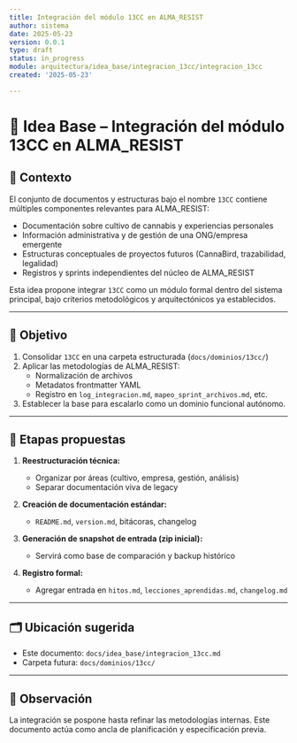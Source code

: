 ```yaml
---
title: Integración del módulo 13CC en ALMA_RESIST
author: sistema
date: 2025-05-23
version: 0.0.1
type: draft
status: in_progress
module: arquitectura/idea_base/integracion_13cc/integracion_13cc
created: '2025-05-23'

---
```

# 🧩 Idea Base – Integración del módulo 13CC en ALMA_RESIST

## 📌 Contexto

El conjunto de documentos y estructuras bajo el nombre `13CC` contiene múltiples componentes relevantes para ALMA_RESIST:

- Documentación sobre cultivo de cannabis y experiencias personales
- Información administrativa y de gestión de una ONG/empresa emergente
- Estructuras conceptuales de proyectos futuros (CannaBird, trazabilidad, legalidad)
- Registros y sprints independientes del núcleo de ALMA_RESIST

Esta idea propone integrar `13CC` como un módulo formal dentro del sistema principal, bajo criterios metodológicos y arquitectónicos ya establecidos.

---

## 🎯 Objetivo

1. Consolidar `13CC` en una carpeta estructurada (`docs/dominios/13cc/`)
2. Aplicar las metodologías de ALMA_RESIST:
   - Normalización de archivos
   - Metadatos frontmatter YAML
   - Registro en `log_integracion.md`, `mapeo_sprint_archivos.md`, etc.
3. Establecer la base para escalarlo como un dominio funcional autónomo.

---

## 🧠 Etapas propuestas

1. **Reestructuración técnica:**
   - Organizar por áreas (cultivo, empresa, gestión, análisis)
   - Separar documentación viva de legacy

2. **Creación de documentación estándar:**
   - `README.md`, `version.md`, bitácoras, changelog

3. **Generación de snapshot de entrada (zip inicial):**
   - Servirá como base de comparación y backup histórico

4. **Registro formal:**
   - Agregar entrada en `hitos.md`, `lecciones_aprendidas.md`, `changelog.md`

---

## 🗂 Ubicación sugerida

- Este documento: `docs/idea_base/integracion_13cc.md`
- Carpeta futura: `docs/dominios/13cc/`

---

## 📌 Observación

La integración se pospone hasta refinar las metodologías internas. Este documento actúa como ancla de planificación y especificación previa.


